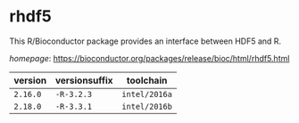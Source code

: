 # rhdf5

This R/Bioconductor package provides an interface between HDF5 and R.

*homepage*: <https://bioconductor.org/packages/release/bioc/html/rhdf5.html>

version | versionsuffix | toolchain
--------|---------------|----------
``2.16.0`` | ``-R-3.2.3`` | ``intel/2016a``
``2.18.0`` | ``-R-3.3.1`` | ``intel/2016b``
